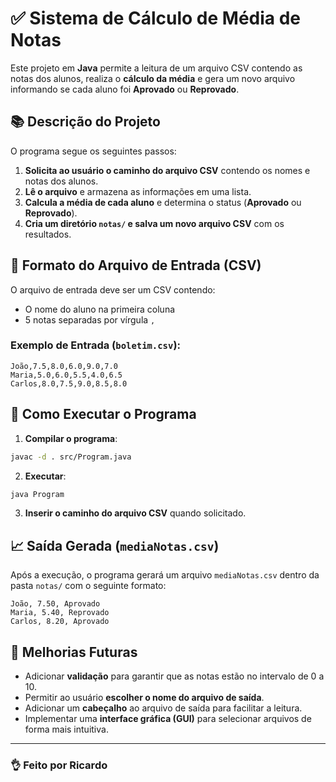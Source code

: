 # ✅ Sistema de Cálculo de Média de Notas

Este projeto em **Java** permite a leitura de um arquivo CSV contendo as notas dos alunos, realiza o **cálculo da média** e gera um novo arquivo informando se cada aluno foi **Aprovado** ou **Reprovado**.

## 📚 Descrição do Projeto
O programa segue os seguintes passos:
1. **Solicita ao usuário o caminho do arquivo CSV** contendo os nomes e notas dos alunos.
2. **Lê o arquivo** e armazena as informações em uma lista.
3. **Calcula a média de cada aluno** e determina o status (**Aprovado** ou **Reprovado**).
4. **Cria um diretório `notas/` e salva um novo arquivo CSV** com os resultados.

## 📑 Formato do Arquivo de Entrada (CSV)
O arquivo de entrada deve ser um CSV contendo:
- O nome do aluno na primeira coluna
- 5 notas separadas por vírgula `,`

### **Exemplo de Entrada (`boletim.csv`)**:
```csv
João,7.5,8.0,6.0,9.0,7.0
Maria,5.0,6.0,5.5,4.0,6.5
Carlos,8.0,7.5,9.0,8.5,8.0
```

## 🔧 Como Executar o Programa
1. **Compilar o programa**:
```sh
javac -d . src/Program.java
```
2. **Executar**:
```sh
java Program
```
3. **Inserir o caminho do arquivo CSV** quando solicitado.

## 📈 Saída Gerada (`mediaNotas.csv`)
Após a execução, o programa gerará um arquivo `mediaNotas.csv` dentro da pasta `notas/` com o seguinte formato:

```csv
João, 7.50, Aprovado
Maria, 5.40, Reprovado
Carlos, 8.20, Aprovado
```

## 🚀 Melhorias Futuras
- Adicionar **validação** para garantir que as notas estão no intervalo de 0 a 10.
- Permitir ao usuário **escolher o nome do arquivo de saída**.
- Adicionar um **cabeçalho** ao arquivo de saída para facilitar a leitura.
- Implementar uma **interface gráfica (GUI)** para selecionar arquivos de forma mais intuitiva.

---
### 👌 Feito por Ricardo

